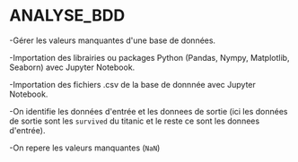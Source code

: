 # ANALYSE_BDD
-Gérer les valeurs manquantes d'une  base de données.

-Importation des librairies ou packages Python (Pandas, Nympy, Matplotlib, Seaborn) avec Jupyter Notebook. 

-Importation des fichiers .csv de la base de donnnée avec Jupyter Notebook.

-On identifie les données d'entrée et les donnees de sortie (ici les données de sortie sont les `survived` du titanic et le reste ce sont les donnees d'entrée).

-On repere les valeurs manquantes (`NaN`)
